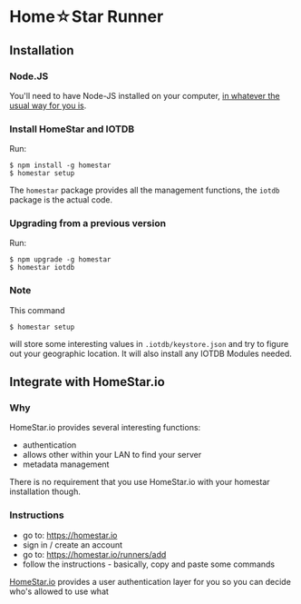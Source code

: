 # Home☆Star Runner
## Installation

### Node.JS

You'll need to have Node-JS installed on your computer,
[in whatever the usual way for you is](http://nodejs.org/download/).

### Install HomeStar and IOTDB

Run:

    $ npm install -g homestar
    $ homestar setup
    
The <code>homestar</code> package provides all the management functions, the 
<code>iotdb</code> package is the actual code.

### Upgrading from a previous version

Run:

    $ npm upgrade -g homestar
    $ homestar iotdb

### Note

This command

    $ homestar setup

will store some interesting values in <code>.iotdb/keystore.json</code> and try to figure out your geographic location. It will also install
any IOTDB Modules needed.

## Integrate with HomeStar.io

### Why

HomeStar.io provides several interesting functions:

* authentication
* allows other within your LAN to find your server
* metadata management

There is no requirement that you use HomeStar.io with your homestar installation though.

### Instructions

* go to: https://homestar.io
* sign in / create an account
* go to: https://homestar.io/runners/add
* follow the instructions - basically, copy and paste some commands

[HomeStar.io](https://homestar.io) provides a user authentication layer for you so you can decide who's allowed to use what

